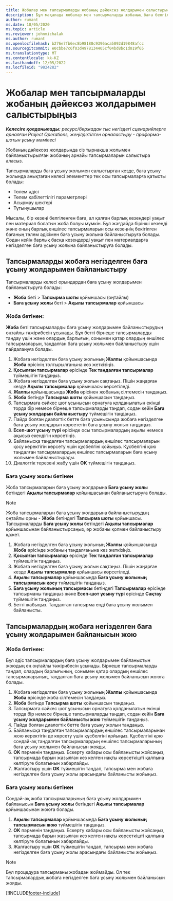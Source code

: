 ```yaml
---
title: Жобалар мен тапсырмаларды жобаның дәйексөз жолдарымен салыстырыңыз
description: Бұл мақалада жобалар мен тапсырмаларды жобаның баға белгілеу жолдарымен салыстыру жолы туралы ақпарат берілген.
author: rumant
ms.date: 10/05/2020
ms.topic: article
ms.reviewer: johnmichalak
ms.author: rumant
ms.openlocfilehash: b276e7fb6ec8b98188c9396aca5092d19848afcc
ms.sourcegitcommit: e0cbbe7c6f03d4978134405cf04bd8bc1d019f65
ms.translationtype: MT
ms.contentlocale: kk-KZ
ms.lasthandoff: 12/05/2022
ms.locfileid: "9824282"
---
```

# <a name="map-projects-and-tasks-to-project-quote-lines"></a>Жобалар мен тапсырмаларды жобаның дәйексөз жолдарымен салыстырыңыз

_**Келесіге қолданылады:** ресурс/биржадан тыс негіздегі сценарийлерге арналған Project Operations, жеңілдетілген орналастыру - проформа-шотын ұсыну мәмілесі_

Жобаның дәйексөз жолдарында сіз тырнақша жолымен байланыстырылған жобаның арнайы тапсырмаларын салыстыра аласыз.

Тапсырмаларды баға ұсыну жолымен салыстырған кезде, баға ұсыну жолында анықтаған келесі элементтер тек осы тапсырмаларға қатысты болады:

- Төлем әдісі
- Төлем қабілеттілігі параметрлері
- Асырмау шектері
- Тұтынушылар

Мысалы, бір кезеңі белгіленген баға, ал қалған барлық кезеңдері уақыт пен материал болатын жоба болуы мүмкін. Бұл жағдайда бірінші кезеңді және оның барлық еншілес тапсырмаларын осы кезеңнің бекітілген бағаның төлем әдісімен баға ұсыну жолына байланыстыруға болады. Содан кейін барлық басқа кезеңдерді уақыт пен материалдарға негізделген баға ұсыну жолына байланыстыруға болады.

## <a name="associate-tasks-to-project-based-quote-lines"></a>Тапсырмаларды жобаға негізделген баға ұсыну жолдарымен байланыстыру

Тапсырмаларды келесі орындардан баға ұсыну жолдарымен байланыстыруға болады:

- **Жоба** беті > **Тапсырма шоты** қойыншасы (оңтайлы)
- **Баға ұсыну жолы** беті > **Ақылы тапсырмалар** қойыншасы 

### <a name="from-the-project-page"></a>Жоба бетінен:

**Жоба** беті тапсырмаларды баға ұсыну жолдарымен байланыстырудың оңтайлы тәжірибесін ұсынады. Бұл бетті бірнеше тапсырмаларды таңдау үшін және олардың барлығын, сонымен қатар олардың еншілес тапсырмаларын, таңдалған баға ұсыну жолымен байланыстыру үшін пайдалануға болады.

1. Жобаға негізделген баға ұсыну жолының **Жалпы** қойыншасында **Жоба** өрісінің толтырылғанына көз жеткізіңіз.
2. **Қосылған тапсырмалар** өрісінде **Тек таңдалған тапсырмалар** түймешігін таңдаңыз.
3. Жобаға негізделген баға ұсыну жолын сақтаңыз. Пішін жаңарған кезде **Ақылы тапсырмалар** қойыншасы көрсетіледі.
4. **Жалпы** қойыншасында **Жоба** өрісінен жобаның сілтемесін таңдаңыз.
5. **Жоба** бетінде **Тапсырма шоты** қойыншасын таңдаңыз.
6. Тапсырмаға сәйкес шот ұсынысын орнатуға қолданылатын екінші торда бір немесе бірнеше тапсырмаларды таңдап, содан кейін **Баға ұсыну жолдарын байланыстыру** түймешігін таңдаңыз.
7. Пайда болған диалогтік бетте баға ұсынысында жобаға негізделген баға ұсыну жолдарын көрсететін баға ұсыну жолын таңдаңыз.
8. **Есеп-шот ұсыну түрі** өрісінде осы тапсырмалардың ақылы немесе ақысыз екендігін көрсетіңіз.
9. Байланысқа таңдалған тапсырмалардың еншілес тапсырмаларын қосу керектігін көрсету үшін құсбелгіні қойыңыз. Құсбелгіні қою таңдалған тапсырмалардың еншілес тапсырмаларын баға ұсыну жолымен байланыстырады.
10. Диалогтік терезені жабу үшін **OK** түймешігін таңдаңыз.

### <a name="from-the-quote-line-page"></a>Баға ұсыну жолы бетінен

Жоба тапсырмаларын баға ұсыну жолдарына **Баға ұсыну жолы** бетіндегі **Ақылы тапсырмалар** қойыншасынан байланыстыруға болады.

>[!NOTE]
>Жоба тапсырмаларын баға ұсыну жолдарына байланыстырудың оңтайлы орны - **Жоба** бетіндегі **Тапсырма шоты** қойыншасы. Тапсырмаларды **Баға ұсыну жолы** бетіндегі **Ақылы тапсырмалар** қойыншасынан байланыстырсаңыз, әр жобаны қолмен байланыстыру қажет.

1. Жобаға негізделген баға ұсыну жолының **Жалпы** қойыншасында **Жоба** өрісінде жобаның таңдалғанына көз жеткізіңіз.
2. **Қосылған тапсырмалар** өрісінде **Тек таңдалған тапсырмалар** түймешігін таңдаңыз.
3. Жобаға негізделген баға ұсыну жолын сақтаңыз. Пішін жаңарған кезде **Ақылы тапсырмалар** қойыншасы көрсетіледі.
4. **Ақылы тапсырмалар** қойыншасында **Баға ұсыну жолының тапсырмасын қосу** түймешігін таңдаңыз.
5. **Баға ұсыну жолының тапсырмасы** бетіндегі **Тапсырмалар** өрісінде тапсырманы таңдаңыз және **Есеп-шот ұсыну түрі** өрісінде **Сақтау** түймешігін таңдаңыз. 
6. Бетті жабыңыз. Таңдалған тапсырма енді баға ұсыну жолымен байланысты.

## <a name="disassociate-tasks-from-projectbased-quote-lines"></a>Тапсырмалардың жобаға негізделген баға ұсыну жолдарымен байланысын жою

### <a name="from-the-project-page"></a>Жоба бетінен:

Бұл әдіс тапсырмалардың баға ұсыну жолдарымен байланыстын жоюдың ең оңтайлы тәжірибесін ұсынады. Бірнеше тапсырмаларды таңдап, олардың барлығының, сонымен қатар олардың еншілес тапсырмаларының, таңдалған баға ұсыну жолымен байланысын жоюға болады.

1. Жобаға негізделген баға ұсыну жолының **Жалпы** қойыншасында **Жоба** өрісінде жоба сілтемесін таңдаңыз.
2. **Жоба** бетінде **Тапсырма шоты** қойыншасын таңдаңыз.
3. Тапсырмаға сәйкес шот ұсынысын орнатуға қолданылатын екінші торда бір немесе бірнеше тапсырмаларды таңдап, содан кейін **Баға ұсыну жолдарымен байланысты жою** түймешігін таңдаңыз.
4. Пайда болған диалогтік бетте баға ұсыну жолын таңдаңыз.
5. Байланысқа таңдалған тапсырмалардың еншілес тапсырмаларынан жою керектігін де көрсету үшін құсбелгіні қойыңыз. Құсбелгіні қою сондай-ақ таңдалған тапсырмалардың еншілес тапсырмаларының баға ұсыну жолымен байланысын жояды.
6. **OK** пәрменін таңдаңыз. Ескерту хабары осы байланысты жойсаңыз, тапсырмада бұрын жазылған кез келген нақты көрсеткішті қалпына келтіруге болатынын хабарлайды. 
7. Жалғастыру үшін **OK** түймешігін таңдап, тапсырма мен жобаға негізделген баға ұсыну жолы арасындағы байланысты жойыңыз.

### <a name="from-the-quote-line-page"></a>Баға ұсыну жолы бетінен

Сондай-ақ жоба тапсырмаларының баға ұсыну жолдарымен байланысын **Баға ұсыну жолы** бетіндегі **Ақылы тапсырмалар** қойыншасынан жоюға болады.

1. **Ақылы тапсырмалар** қойыншасында **Баға ұсыну жолының тапсырмасын жою** түймешігін таңдаңыз.
2. **OK** пәрменін таңдаңыз. Ескерту хабары осы байланысты жойсаңыз, тапсырмада бұрын жазылған кез келген нақты көрсеткішті қалпына келтіруге болатынын хабарлайды. 
3. Жалғастыру үшін **OK** түймешігін таңдап, тапсырма мен жобаға негізделген баға ұсыну жолы арасындағы байланысты жойыңыз.

>[!NOTE]
> Бұл процедура тапсырманы жобадан жоймайды. Ол тек тапсырмалардың жобаға негізделген баға ұсыну жолымен байланысын жояды.


[!INCLUDE[footer-include](../../includes/footer-banner.md)]
